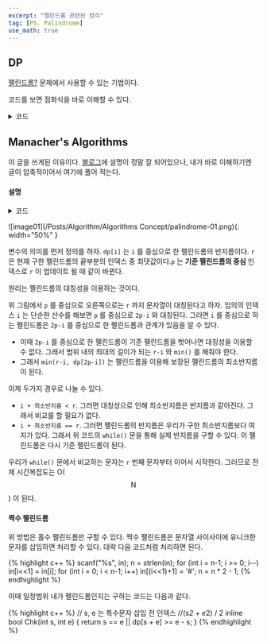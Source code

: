 ```yaml
---
excerpt: "펠린드롬 관련된 정리"
tag: [PS. Palindrome]
use_math: true
---
```


## DP

[팰린드롬?](https://www.acmicpc.net/problem/10942) 문제에서 사용할 수 있는 기법이다. 

코드를 보면 점화식을 바로 이해할 수 있다.

<details>
<summary>코드</summary>
<div markdown="1">

{% highlight c++ %}

int arr[2001];
bool dp[2002][2002];

int main()
{
	int n, m;
	cin >> n;
	for (int i = 0; i < n; i++)
		cin >> arr[i];

	for (int i = 0; i < n; i++)
	{
		dp[i][i] = 1;
		dp[i][i + 1] = 1;
	}

	for (int len = 2; len <= n; len += 1)
		for (int i = 0; i <= n-len; i++)
			dp[i][i + len] = dp[i+1][i + len - 1] && arr[i] == arr[i + len - 1];


	cin >> m;
	while (m--)
	{
		int s, e;
		cin >> s >> e; s--; e--;
		cout << (dp[s][e + 1] ? 1 : 0) << '\n';
	}
}

{% endhighlight %}

</div>
</details>


## Manacher's Algorithms

이 글을 쓰게된 이유이다. [블로그](http://www.secmem.org/blog/2019/03/10/Manacher/)에 설명이 정말 잘 되어있으나, 내가 바로 이해하기엔 글이 압축적이어서 여기에 풀어 적는다.

#### 설명

<details>
<summary>코드</summary>
<div markdown="1">

{% highlight c++ %}

const int MAXIN = 2501;
char in[MAXIN * 2]; int n;
int dp[MAXIN*2];
int dp2[MAXIN];

void Mancher()
{
	int r = 0, p = 0;
	for(int i = 0; i < n; i++)
	{
		if (i <= r)
			dp[i] = min(dp[p * 2 - i], r - i);
		else 
			dp[i] = 0;

        // i 를 중심으로 가능한 팰린드롬의 반지름을 하나씩 비교하며 계산
		while (i - dp[i] - 1 >= 0 && i + dp[i] + 1 < n && in[i - dp[i] - 1] == in[i + dp[i] + 1])
			dp[i]++;  

        // 기준 팰린드롬 업데이트
		if (r < i + dp[i])
		{
			r = i + dp[i];
			p = i;
		}
	}
}

{% endhighlight %}

</div>
</details>

![image01](/Posts/Algorithm/Algorithms Concept/palindrome-01.png){: width="50%" }

변수의 의미를 먼저 정의를 하자. ```dp[i]``` 는 ```i``` 를 중심으로 한 팰린드롬의 반지름이다. ```r``` 은 현재 구한 펠린드롬의 끝부분의 인덱스 중 최댓값이다.```p``` 는 __기준 팰린드롬의 중심__ 인덱스로 ```r``` 이 업데이트 될 때 같이 바뀐다.

원리는 펠린드롬의 대칭성을 이용하는 것이다.

위 그림에서 ```p``` 를 중심으로 오른쪽으로는 ```r``` 까지 문자열이 대칭된다고 하자. 임의의 인덱스 ```i``` 는 단순한 산수를 해보면 ```p``` 를 중심으로 ```2p-i``` 와 대칭된다. 그러면 ```i``` 를 중심으로 하는 펠린드롬은 ```2p-i``` 를 중심으로 한 펠린드롬과 관계가 있음을 알 수 있다. 
+ 이때 ```2p-i``` 를 중심으로 한 팰린드롬이 기준 팰린드롬을 벗어나면 대칭성을 이용할 수 없다. 그래서 범위 내의 최대의 길이가 되는 ```r-i``` 와 ```min()``` 를 해줘야 한다.
+ 그래서 ```min(r-i, dp[2p-i])``` 는 팰린드롬을 이용해 보장된 팰린드롬의 최소반지름이 된다.

이제 두가지 경우로 나눌 수 있다.
+ ```i + 최소반지름 < r```. 그러면 대칭성으로 인해 최소반지름은 반지름과 같아진다. 그래서 비교를 할 필요가 없다.
+ ```i + 최소반지름 == r```. 그러면 팰린드롬의 반지름은 우리가 구한 최소반지름보다 여지가 있다. 그래서 위 코드의 ```while()``` 문을 통해 실제 반지름을 구할 수 있다. 이 팰린드롬은 다시 기준 팰린드롬이 된다.

우리가 ```while()``` 문에서 비교하는 문자는 ```r``` 번째 문자부터 이어서 시작한다. 그러므로 전체 시간복잡도는 O($$\mathrm{N}$$) 이 된다.

#### 짝수 팰린드롬

위 방법은 홀수 팰린드롬만 구할 수 있다. 짝수 팰린드롬은 문자열 사이사이에 유니크한 문자를 삽입하면 처리할 수 있다. 대략 다음 코드처럼 처리하면 된다.

{% highlight c++ %}
    scanf("%s", in); n = strlen(in);
    for (int i = n-1; i >= 0; i--) in[i<<1] = in[i];
    for (int i = 0; i < n-1; i++) in[(i<<1)+1] = '#';
    n = n * 2 - 1;
{% endhighlight %}


이때 일정범위 내가 팰린드롬인지는 구하는 코드는 다음과 같다.

{% highlight c++ %}
// s, e 는 특수문자 삽입 전 인덱스
//(s*2 + e*2) / 2
inline bool Chk(int s, int e)
{
	return s == e || dp[s + e] >= e - s;
}
{% endhighlight %}